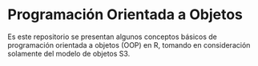 # Programación Orientada a Objetos

Es este repositorio se presentan algunos conceptos básicos de programación orientada a objetos (OOP) en R, tomando en consideración solamente del modelo de objetos S3.